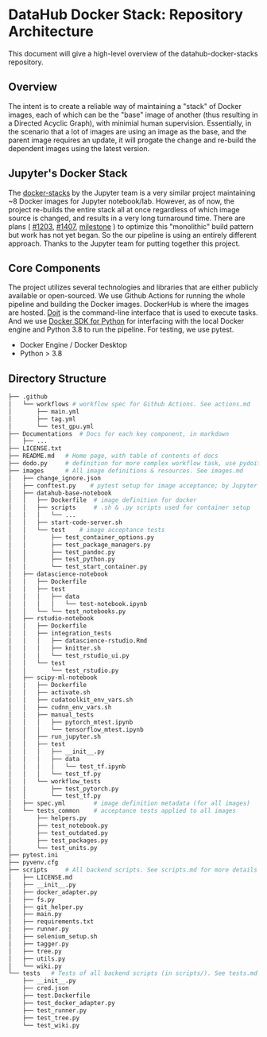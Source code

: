 # DataHub Docker Stack: Repository Architecture

This document will give a high-level overview of the datahub-docker-stacks repository.

## Overview

The intent is to create a reliable way of maintaining a "stack" of Docker
images, each of which can be the "base" image of another (thus resulting in a Directed Acyclic Graph),
with minimial human supervision. Essentially, in the scenario that a lot of images are using
an image as the base, and the parent image requires an update, it will progate
the change and re-build the dependent images using the latest version.

## Jupyter's Docker Stack

The [docker-stacks](https://github.com/jupyter/docker-stacks) by the Jupyter team
is a very similar project maintaining ~8 Docker images for Jupyter notebook/lab.
However, as of now, the project re-builds the entire stack all at
once regardless of which image source is changed, and results in a very long
turnaround time. There are plans (
    [#1203](https://github.com/jupyter/docker-stacks/issues/1203),
    [#1407](https://github.com/jupyter/docker-stacks/issues/1407),
    [milestone](https://github.com/jupyter/docker-stacks/milestone/1)
) to optimize this "monolithic" build pattern but work has not yet began. So
the our pipeline is using an entirely different approach. Thanks to the Jupyter
team for putting together this project.

## Core Components

The project utilizes several technologies and libraries that are either publicly
available or open-sourced. We use Github Actions for running the whole pipeline
and building the Docker images. DockerHub is where the images are hosted.
[Doit](https://github.com/pydoit/doit) is the command-line interface that is
used to execute tasks. And we use [Docker SDK for Python](https://docker-py.readthedocs.io/en/stable/) for interfacing with the local Docker engine and Python 3.8
to run the pipeline. For testing, we use pytest.

- Docker Engine / Docker Desktop
- Python > 3.8

## Directory Structure

```bash
├── .github
│   └── workflows # workflow spec for Github Actions. See actions.md
│       ├── main.yml
│       ├── tag.yml
│       └── test_gpu.yml         
├── Documentations  # Docs for each key component, in markdown
│   ├── ...
├── LICENSE.txt
├── README.md   # Home page, with table of contents of docs
├── dodo.py     # definition for more complex workflow task, use pydoit module
├── images      # All image definitions & resources. See images.md 
│   ├── change_ignore.json
│   ├── conftest.py    # pytest setup for image acceptance; by Jupyter Development Team (3rd party).
│   ├── datahub-base-notebook
│   │   ├── Dockerfile  # image definition for docker
│   │   ├── scripts     # .sh & .py scripts used for container setup
│   │   │   └── ...
│   │   ├── start-code-server.sh
│   │   └── test    # image acceptance tests
│   │       ├── test_container_options.py
│   │       ├── test_package_managers.py
│   │       ├── test_pandoc.py
│   │       ├── test_python.py
│   │       └── test_start_container.py
│   ├── datascience-notebook
│   │   ├── Dockerfile
│   │   ├── test
│   │   │   ├── data
│   │   │   │   └── test-notebook.ipynb
│   │   └── └── test_notebooks.py
│   ├── rstudio-notebook
│   │   ├── Dockerfile
│   │   ├── integration_tests
│   │   │   ├── datascience-rstudio.Rmd
│   │   │   ├── knitter.sh
│   │   │   └── test_rstudio_ui.py
│   │   └── test
│   │       └── test_rstudio.py
│   ├── scipy-ml-notebook
│   │   ├── Dockerfile
│   │   ├── activate.sh
│   │   ├── cudatoolkit_env_vars.sh
│   │   ├── cudnn_env_vars.sh
│   │   ├── manual_tests
│   │   │   ├── pytorch_mtest.ipynb
│   │   │   └── tensorflow_mtest.ipynb
│   │   ├── run_jupyter.sh
│   │   ├── test
│   │   │   ├── __init__.py
│   │   │   ├── data
│   │   │   │   └── test_tf.ipynb
│   │   │   └── test_tf.py
│   │   └── workflow_tests
│   │       ├── test_pytorch.py
│   │       └── test_tf.py
│   ├── spec.yml        # image definition metadata (for all images)
│   └── tests_common    # acceptance tests applied to all images
│       ├── helpers.py
│       ├── test_notebook.py
│       ├── test_outdated.py
│       ├── test_packages.py
│       └── test_units.py
├── pytest.ini
├── pyvenv.cfg
├── scripts     # All backend scripts. See scripts.md for more details
│   ├── LICENSE.md
│   ├── __init__.py
│   ├── docker_adapter.py
│   ├── fs.py
│   ├── git_helper.py
│   ├── main.py
│   ├── requirements.txt
│   ├── runner.py
│   ├── selenium_setup.sh
│   ├── tagger.py
│   ├── tree.py
│   ├── utils.py
│   └── wiki.py
└── tests   # Tests of all backend scripts (in scripts/). See tests.md for more details and its difference to other tests
    ├── __init__.py
    ├── cred.json
    ├── test.Dockerfile
    ├── test_docker_adapter.py
    ├── test_runner.py
    ├── test_tree.py
    └── test_wiki.py
```
